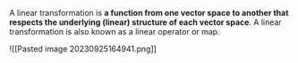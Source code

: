 A linear transformation is **a function from one vector space to another that respects the underlying (linear) structure of each vector space**. A linear transformation is also known as a linear operator or map.

![[Pasted image 20230925164941.png]]

